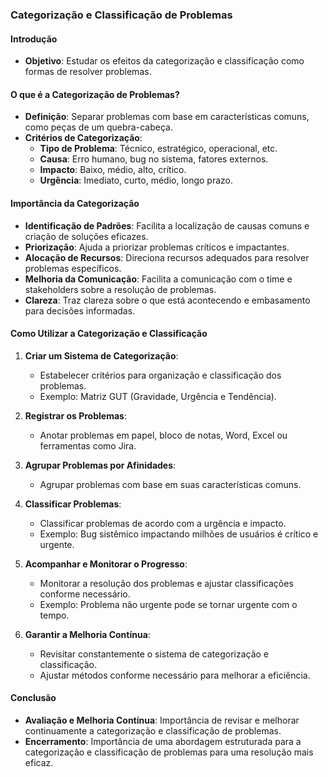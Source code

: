 ### Categorização e Classificação de Problemas

#### Introdução

- **Objetivo**: Estudar os efeitos da categorização e classificação como formas de resolver problemas.

#### O que é a Categorização de Problemas?

- **Definição**: Separar problemas com base em características comuns, como peças de um quebra-cabeça.
- **Critérios de Categorização**:
  - **Tipo de Problema**: Técnico, estratégico, operacional, etc.
  - **Causa**: Erro humano, bug no sistema, fatores externos.
  - **Impacto**: Baixo, médio, alto, crítico.
  - **Urgência**: Imediato, curto, médio, longo prazo.

#### Importância da Categorização

- **Identificação de Padrões**: Facilita a localização de causas comuns e criação de soluções eficazes.
- **Priorização**: Ajuda a priorizar problemas críticos e impactantes.
- **Alocação de Recursos**: Direciona recursos adequados para resolver problemas específicos.
- **Melhoria da Comunicação**: Facilita a comunicação com o time e stakeholders sobre a resolução de problemas.
- **Clareza**: Traz clareza sobre o que está acontecendo e embasamento para decisões informadas.

#### Como Utilizar a Categorização e Classificação

1. **Criar um Sistema de Categorização**:

   - Estabelecer critérios para organização e classificação dos problemas.
   - Exemplo: Matriz GUT (Gravidade, Urgência e Tendência).

2. **Registrar os Problemas**:

   - Anotar problemas em papel, bloco de notas, Word, Excel ou ferramentas como Jira.

3. **Agrupar Problemas por Afinidades**:

   - Agrupar problemas com base em suas características comuns.

4. **Classificar Problemas**:

   - Classificar problemas de acordo com a urgência e impacto.
   - Exemplo: Bug sistêmico impactando milhões de usuários é crítico e urgente.

5. **Acompanhar e Monitorar o Progresso**:

   - Monitorar a resolução dos problemas e ajustar classificações conforme necessário.
   - Exemplo: Problema não urgente pode se tornar urgente com o tempo.

6. **Garantir a Melhoria Contínua**:
   - Revisitar constantemente o sistema de categorização e classificação.
   - Ajustar métodos conforme necessário para melhorar a eficiência.

#### Conclusão

- **Avaliação e Melhoria Contínua**: Importância de revisar e melhorar continuamente a categorização e classificação de problemas.
- **Encerramento**: Importância de uma abordagem estruturada para a categorização e classificação de problemas para uma resolução mais eficaz.
